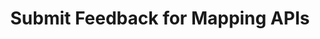---
title: Submit Feedback for Mapping APIs
excerpt: ''
deprecated: false
hidden: false
link:
  new_tab: true
  url: https://realestateapi.featurebase.app/?b=67c05d49a54fcfcc76a37eb0
metadata:
  title: ''
  description: ''
  robots: index
next:
  description: ''
---